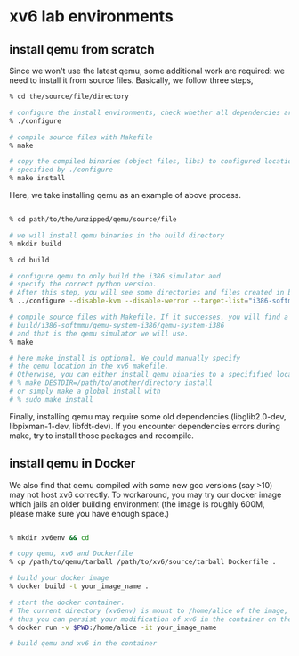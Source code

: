 # xv6 lab environments

## install qemu from scratch

Since we won't use the latest qemu, some additional work are required:
we need to install it from source files. 
Basically, we follow three steps,

```bash
% cd the/source/file/directory

# configure the install environments, check whether all dependencies are available ...
% ./configure

# compile source files with Makefile
% make

# copy the compiled binaries (object files, libs) to configured locations
# specified by ./configure
% make install
```

Here, we take installing qemu as an example of above process.

```bash

% cd path/to/the/unzipped/qemu/source/file

# we will install qemu binaries in the build directory 
% mkdir build 

% cd build

# configure qemu to only build the i386 simulator and 
# specify the correct python version.
# After this step, you will see some directories and files created in build 
% ../configure --disable-kvm --disable-werror --target-list="i386-softmmu" --python=/usr/bin/python2.7

# compile source files with Makefile. If it successes, you will find a binary file 
# build/i386-softmmu/qemu-system-i386/qemu-system-i386
# and that is the qemu simulator we will use.
% make

# here make install is optional. We could manually specify 
# the qemu location in the xv6 makefile.
# Otherwise, you can either install qemu binaries to a specifified location with
# % make DESTDIR=/path/to/another/directory install
# or simply make a global install with
# % sudo make install

```


Finally, installing qemu may require some old dependencies 
(libglib2.0-dev, libpixman-1-dev, libfdt-dev).
If you encounter dependencies errors during make, 
try to install those packages and recompile.



## install qemu in Docker

We also find that qemu compiled with some new gcc versions (say >10) may not host xv6 correctly.
To workaround, you may try our docker image which jails an older building environment
(the image is roughly 600M, please make sure you have enough space.)

```bash

% mkdir xv6env && cd

# copy qemu, xv6 and Dockerfile
% cp /path/to/qemu/tarball /path/to/xv6/source/tarball Dockerfile .

# build your docker image 
% docker build -t your_image_name .

# start the docker container. 
# The current directory (xv6env) is mount to /home/alice of the image,
# thus you can persist your modification of xv6 in the container on the directory xv6env
% docker run -v $PWD:/home/alice -it your_image_name

# build qemu and xv6 in the container
```








